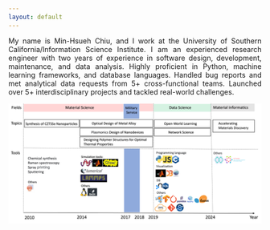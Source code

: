 ```yaml
---
layout: default
---
```

<p style='text-align: justify;'> 
My name is Min-Hsueh Chiu, and I work at the University of Southern California/Information Science Institute. I am an experienced research engineer with two years of experience in software design, development, maintenance, and data analysis. Highly proficient in Python, machine learning frameworks, and database languages. Handled bug reports and met analytical data requests from 5+ cross-functional teams. Launched over 5+ interdisciplinary projects and tackled real-world challenges.
</p>


<img src="/assets/images/about/peter_summary_2024.png" width="700px">